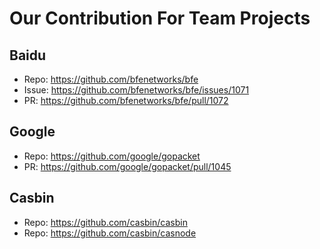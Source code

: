 # Our Contribution For Team Projects

## Baidu

- Repo: https://github.com/bfenetworks/bfe
- Issue: <https://github.com/bfenetworks/bfe/issues/1071>
- PR: <https://github.com/bfenetworks/bfe/pull/1072>

## Google

- Repo: https://github.com/google/gopacket
- PR: <https://github.com/google/gopacket/pull/1045>

## Casbin

- Repo: https://github.com/casbin/casbin
- Repo: https://github.com/casbin/casnode
